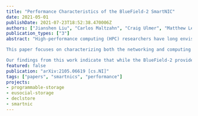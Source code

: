 ```yaml
---
title: "Performance Characteristics of the BlueField-2 SmartNIC"
date: 2021-05-01
publishDate: 2021-07-23T18:52:38.470006Z
authors: ["Jianshen Liu", "Carlos Maltzahn", "Craig Ulmer", "Matthew Leon Curry"]
publication_types: ["3"]
abstract: "High-performance computing (HPC) researchers have long envisioned scenarios where application workflows could be improved through the use of programmable processing elements embedded in the network fabric. Recently, vendors have introduced programmable Smart Network Interface Cards (SmartNICs) that enable computations to be offloaded to the edge of the network. There is great interest in both the HPC and high-performance data analytics communities in understanding the roles these devices may play in the data paths of upcoming systems.

This paper focuses on characterizing both the networking and computing aspects of NVIDIA's new BlueField-2 SmartNIC when used in an Ethernet environment. For the networking evaluation we conducted multiple transfer experiments between processors located at the host, the SmartNIC, and a remote host. These tests illuminate how much processing headroom is available on the SmartNIC during transfers. For the computing evaluation we used the stress-ng benchmark to compare the BlueField-2 to other servers and place realistic bounds on the types of offload operations that are appropriate for the hardware.

Our findings from this work indicate that while the BlueField-2 provides a flexible means of processing data at the network's edge, great care must be taken to not overwhelm the hardware. While the host can easily saturate the network link, the SmartNIC's embedded processors may not have enough computing resources to sustain more than half the expected bandwidth when using kernel-space packet processing. From a computational perspective, encryption operations, memory operations under contention, and on-card IPC operations on the SmartNIC perform significantly better than the general-purpose servers used for comparisons in our experiments. Therefore, applications that mainly focus on these operations may be good candidates for offloading to the SmartNIC. "
featured: false
publication: "arXiv:2105.06619 [cs.NI]"
tags: ["papers", "smartnics", "performance"]
projects:
- programmable-storage
- eusocial-storage
- declstore
- smartnic
---
```

